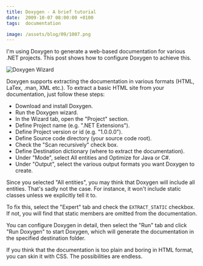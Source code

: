 ```yaml
---
title: Doxygen - A brief tutorial
date:  2009-10-07 08:00:00 +0100
tags:  documentation

image: /assets/blog/09/1007.png
---
```


I'm using Doxygen to generate a web-based documentation for various .NET projects. This post shows how to configure Doxygen to achieve this.

![Doxygen Wizard]({{page.image}})

Doxygen supports extracting the documentation in various formats (HTML, LaTex, .man, XML etc.). To extract a basic HTML site from your documentation, just follow these steps:

* Download and install Doxygen.
* Run the Doxygen wizard.
* In the Wizard tab, open the "Project" section.
* Define Project name (e.g. ".NET Extensions").
* Define Project version or id (e.g. "1.0.0.0").
* Define Source code directory (your source code root).
* Check the "Scan recursively" check box.
* Define Destination dictionary (where to extract the documentation).
* Under "Mode", select All entities and Optimize for Java or C#.
* Under "Output", select the various output formats you want Doxygen to create.

Since you selected "All entities", you may think that Doxygen will include all entities. That's sadly not the case. For instance, it won't include static classes unless we explicitly tell it to.

To fix this, select the "Expert" tab and check the `EXTRACT_STATIC` checkbox.  If not, you will find that static members are omitted from the documentation. 

You can configure Doxygen in detail, then select the "Run" tab and click "Run Doxygen" to start Doxygen, which will generate the documentation in the specified destination folder.

If you think that the documentation is too plain and boring in HTML format, you can skin it with CSS. The possibilities are endless.